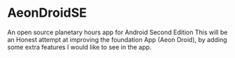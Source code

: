 # AeonDroidSE
An open source planetary hours app for Android Second Edition
This will be an Honest attempt at improving the foundation App (Aeon Droid), by adding some extra features I would like to see in the app.
